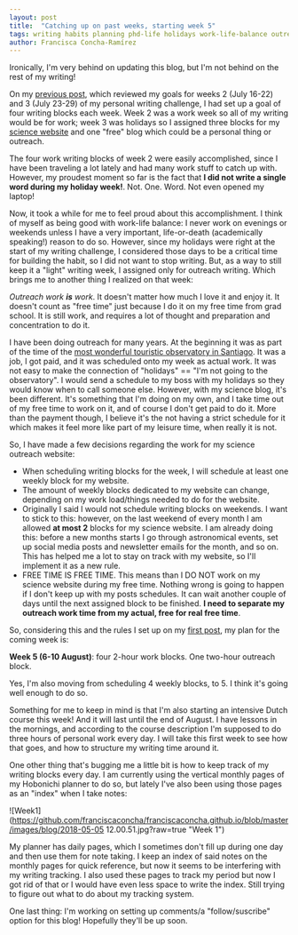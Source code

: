 ```yaml
---
layout: post
title:  "Catching up on past weeks, starting week 5"
tags: writing habits planning phd-life holidays work-life-balance outreach hobonichi
author: Francisca Concha-Ramírez
---
```


Ironically, I'm very behind on updating this blog, but I'm not behind on the rest of my writing!

On my <a href="http://francisca.cr/2018/07/16/Review-of-week-1.html">previous post</a>, which reviewed my goals for weeks 2 (July 16-22) and 3 (July 23-29) of my personal writing challenge, I had set up a goal of four writing blocks each week. Week 2 was a work week so all of my writing would be for work; week 3 was holidays so I assigned three blocks for my <a href="http://primerfoton.cl" target="blank">science website<i class="fa fa-fw fa-external-link"></i></a> and one "free" blog which could be a personal thing or outreach. 

The four work writing blocks of week 2 were easily accomplished, since I have been traveling a lot lately and had many work stuff to catch up with. However, my proudest moment so far is the fact that **I did not write a single word during my holiday week!**. Not. One. Word. Not even opened my laptop!

Now, it took a while for me to feel proud about this accomplishment. I think of myself as being good with work-life balance: I never work on evenings or weekends unless I have a very important, life-or-death (academically speaking!) reason to do so. However, since my holidays were right at the start of my writing challenge, I considered those days to be a critical time for building the habit, so I did not want to stop writing. But, as a way to still keep it a "light" writing week, I assigned only for outreach writing. Which brings me to another thing I realized on that week:

_Outreach work **is** work_. It doesn't matter how much I love it and enjoy it. It doesn't count as "free time" just because I do it on my free time from grad school. It is still work, and requires a lot of thought and preparation and concentration to do it. 

I have been doing outreach for many years. At the beginning it was as part of the time of the <a href="http://oaa.cl/en" target="_blank">most wonderful touristic observatory in Santiago<i class="fa fa-fw fa-external-link"></i></a>. It was a job, I got paid, and it was scheduled onto my week as actual work. It was not easy to make the connection of "holidays" == "I'm not going to the observatory". I would send a schedule to my boss with my holidays so they would know when to call someone else. However, with my science blog, it's been different. It's something that I'm doing on my own, and I take time out of my free time to work on it, and of course I don't get paid to do it. More than the payment though, I believe it's the not having a strict schedule for it which makes it feel more like part of my leisure time, when really it is not.

So, I have made a few decisions regarding the work for my science outreach website:

* When scheduling writing blocks for the week, I will schedule at least one weekly block for my website.
* The amount of weekly blocks dedicated to my website can change, depending on my work load/things needed to do for the website.
* Originally I said I would not schedule writing blocks on weekends. I want to stick to this: however, on the last weekend of every month I am allowed **at most 2** blocks for my science website. I am already doing this: before a new months starts I go through astronomical events, set up social media posts and newsletter emails for the month, and so on. This has helped me a lot to stay on track with my website, so I'll implement it as a new rule.
* FREE TIME IS FREE TIME. This means than I DO NOT work on my science website during my free time. Nothing wrong is going to happen if I don't keep up with my posts schedules. It can wait another couple of days until the next assigned block to be finished. **I need to separate my outreach work time from my actual, free for real free time**.

So, considering this and the rules I set up on my <a href="http://francisca.cr/2018/06/27/Getting-my-writing-habit-back.html">first post</a>, my plan for the coming week is:

**Week 5 (6-10 August)**: four 2-hour work blocks. One two-hour outreach block.

Yes, I'm also moving from scheduling 4 weekly blocks, to 5. I think it's going well enough to do so. 

Something for me to keep in mind is that I'm also starting an intensive Dutch course this week! And it will last until the end of August. I have lessons in the mornings, and according to the course description I'm supposed to do three hours of personal work every day. I will take this first week to see how that goes, and how to structure my writing time around it.

One other thing that's bugging me a little bit is how to keep track of my writing blocks every day. I am currently using the vertical monthly pages of my Hobonichi planner to do so, but lately I've also been using those pages as an "index" when I take notes:

![Week1](https://github.com/franciscaconcha/franciscaconcha.github.io/blob/master/images/blog/2018-05-05 12.00.51.jpg?raw=true "Week 1")

My planner has daily pages, which I sometimes don't fill up during one day and then use them for note taking. I keep an index of said notes on the monthly pages for quick reference, but now it seems to be interfering with my writing tracking. I also used these pages to track my period but now I got rid of that or I would have even less space to write the index. Still trying to figure out what to do about my tracking system.

One last thing: I'm working on setting up comments/a "follow/suscribe" option for this blog! Hopefully they'll be up soon.
